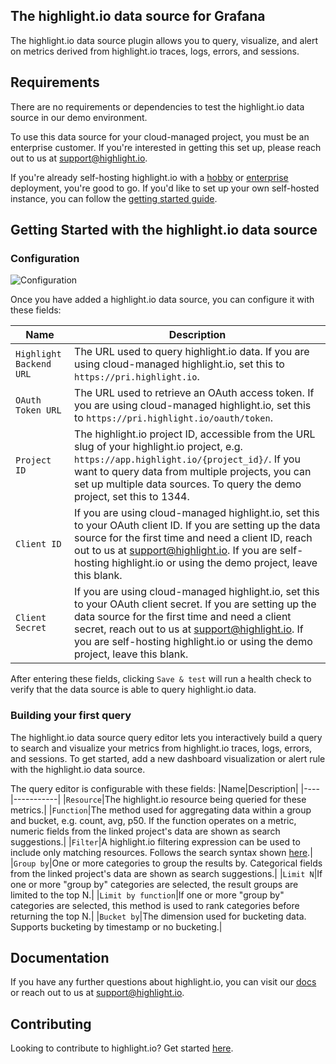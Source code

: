 ## The highlight.io data source for Grafana
The highlight.io data source plugin allows you to query, visualize, and alert on metrics derived from highlight.io traces, logs, errors, and sessions.

## Requirements
There are no requirements or dependencies to test the highlight.io data source in our demo environment.

To use this data source for your cloud-managed project, you must be an enterprise customer. If you're interested in getting this set up, please reach out to us at [support@highlight.io](mailto:support@highlight.io).

If you're already self-hosting highlight.io with a [hobby](https://www.highlight.io/docs/general/company/open-source/hosting/self-host-hobby) or [enterprise](https://www.highlight.io/docs/general/company/open-source/hosting/self-host-enterprise) deployment, you're good to go. If you'd like to set up your own self-hosted instance, you can follow the [getting started guide](https://www.highlight.io/docs/getting-started/self-host/self-hosted-hobby-guide).

## Getting Started with the highlight.io data source
### Configuration
![Configuration](https://raw.githubusercontent.com/highlight/highlight/main/sdk/highlight-grafana-datasource/src/img/configuration.png)

Once you have added a highlight.io data source, you can configure it with these fields:

|Name|Description|
|----|-----------|
|`Highlight Backend URL`|The URL used to query highlight.io data. If you are using cloud-managed highlight.io, set this to `https://pri.highlight.io`.|
|`OAuth Token URL`|The URL used to retrieve an OAuth access token. If you are using cloud-managed highlight.io, set this to `https://pri.highlight.io/oauth/token`.|
|`Project ID`|The highlight.io project ID, accessible from the URL slug of your highlight.io project, e.g. `https://app.highlight.io/{project_id}/`. If you want to query data from multiple projects, you can set up multiple data sources. To query the demo project, set this to 1344.|
|`Client ID`|If you are using cloud-managed highlight.io, set this to your OAuth client ID. If you are setting up the data source for the first time and need a client ID, reach out to us at [support@highlight.io](mailto:support@highlight.io). If you are self-hosting highlight.io or using the demo project, leave this blank.|
|`Client Secret`|If you are using cloud-managed highlight.io, set this to your OAuth client secret. If you are setting up the data source for the first time and need a client secret, reach out to us at [support@highlight.io](mailto:support@highlight.io). If you are self-hosting highlight.io or using the demo project, leave this blank.|

After entering these fields, clicking `Save & test` will run a health check to verify that the data source is able to query highlight.io data.

### Building your first query
The highlight.io data source query editor lets you interactively build a query to search and visualize your metrics from highlight.io traces, logs, errors, and sessions. To get started, add a new dashboard visualization or alert rule with the highlight.io data source.

The query editor is configurable with these fields:
|Name|Description|
|----|-----------|
|`Resource`|The highlight.io resource being queried for these metrics.|
|`Function`|The method used for aggregating data within a group and bucket, e.g. count, avg, p50. If the function operates on a metric, numeric fields from the linked project's data are shown as search suggestions.|
|`Filter`|A highlight.io filtering expression can be used to include only matching resources. Follows the search syntax shown [here](https://www.highlight.io/docs/general/product-features/logging/log-search#searching-for-logs).|
|`Group by`|One or more categories to group the results by. Categorical fields from the linked project's data are shown as search suggestions.|
|`Limit N`|If one or more "group by" categories are selected, the result groups are limited to the top N.|
|`Limit by function`|If one or more "group by" categories are selected, this method is used to rank categories before returning the top N.|
|`Bucket by`|The dimension used for bucketing data. Supports bucketing by timestamp or no bucketing.|

## Documentation
If you have any further questions about highlight.io, you can visit our [docs](https://www.highlight.io/docs) or reach out to us at [support@highlight.io](mailto:support@highlight.io).

## Contributing
Looking to contribute to highlight.io? Get started [here](https://github.com/highlight/highlight/blob/main/docs-content/general/4_company/open-source/contributing/1_getting-started.md).
